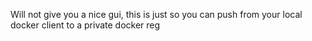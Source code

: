 Will not give you a nice gui, this is just so you can push from your local docker client to a private docker reg
